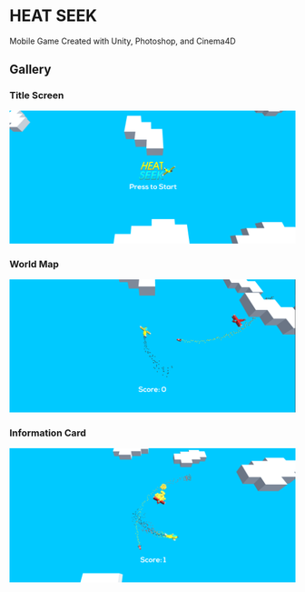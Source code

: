 # HEAT SEEK
Mobile Game Created with Unity, Photoshop, and Cinema4D

## Gallery

### Title Screen
![Title Screen](https://github.com/ArsalaanAli/HEAT-SEEK/blob/main/Assets/Artwork/pic0.png)

### World Map
![GamePlay1](https://github.com/ArsalaanAli/HEAT-SEEK/blob/main/Assets/Artwork/pic1.png)

### Information Card
![GamePlay2](https://github.com/ArsalaanAli/HEAT-SEEK/blob/main/Assets/Artwork/pic2.png)
